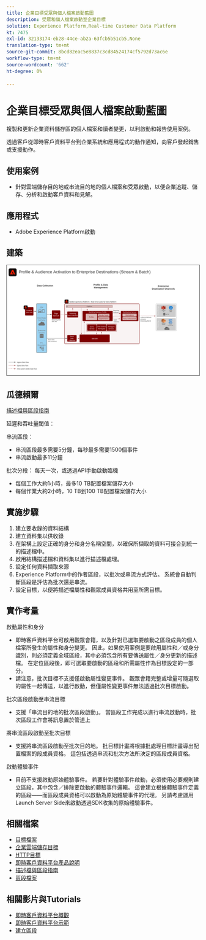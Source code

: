 ```yaml
---
title: 企業目標受眾與個人檔案啟動藍圖
description: 受眾和個人檔案啟動至企業目標
solution: Experience Platform,Real-time Customer Data Platform
kt: 7475
exl-id: 32133174-eb28-44ce-ab2a-63fcb5b51cb5,None
translation-type: tm+mt
source-git-commit: 8bcd82eac5e8837c3cd84524174cf5792d73ac6e
workflow-type: tm+mt
source-wordcount: '662'
ht-degree: 0%

---
```


# 企業目標受眾與個人檔案啟動藍圖

複製和更新企業資料儲存區的個人檔案和讀者變更，以利啟動和報告使用案例。

透過客戶從即時客戶資料平台到企業系統和應用程式的動作通知，向客戶發起銷售或支援動作。

## 使用案例

* 針對雲端儲存目的地或串流目的地的個人檔案和受眾啟動，以便企業追蹤、儲存、分析和啟動客戶資料和見解。

## 應用程式

* Adobe Experience Platform啟動

## 建築

<img src="assets/enterprise_destination.svg" alt="企業啟動方案的參考架構" style="border:1px solid #4a4a4a" />

## 瓜德賴爾

[描述檔與區段指南](https://experienceleague.adobe.com/docs/experience-platform/profile/guardrails.html?lang=en)

延遲和吞吐量閾值：

串流區段：

* 串流區段最多需要5分鐘，每秒最多需要1500個事件
* 串流啟動最多11分鐘

批次分段：
每天一次，或透過API手動啟動臨機

* 每個工作大約1小時，最多10 TB配置檔案儲存大小
* 每個作業大約2小時，10 TB到100 TB配置檔案儲存大小

## 實施步驟

1. 建立要收錄的資料結構
1. 建立資料集以供收錄
1. 在架構上設定正確的身分和身分名稱空間，以確保所擷取的資料可接合到統一的描述檔中。
1. 啟用結構描述檔和資料集以進行描述檔處理。
1. 設定任何資料擷取來源
1. Experience Platform中的作者區段，以批次或串流方式評估。 系統會自動判斷區段是評估為批次還是串流。
1. 設定目標，以便將描述檔屬性和觀眾成員資格共用至所需目標。

## 實作考量

啟動屬性和身分

* 即時客戶資料平台可啟用觀眾會籍，以及針對已選取要啟動之區段成員的個人檔案所發生的屬性和身分變更。 因此，如果使用案例是要啟用屬性和／或身分識別，則必須定義全域區段，其中必須包含所有要傳送屬性／身分更新的描述檔。 在定位區段後，即可選取要啟動的區段和所需屬性作為目標設定的一部分。
* 請注意，批次目標不支援僅啟動屬性變更事件。 觀眾會籍完整或增量可隨選取的屬性一起傳送，以進行啟動，但僅屬性變更事件無法透過批次目標啟動。

批次區段啟動至串流目標

* 支援「串流目的地的批次區段啟動」。 當區段工作完成以進行串流啟動時，批次區段工作會將訊息置於管道上

將串流區段啟動至批次目標

* 支援將串流區段啟動至批次目的地。 批目標計畫將根據批處理目標計畫導出配置檔案的段成員資格。 這包括透過串流和批次方法所決定的區段成員資格。

啟動體驗事件

* 目前不支援啟動原始體驗事件。 若要針對體驗事件啟動，必須使用必要規則建立區段，其中包含／排除要啟動的體驗事件邏輯。 這會建立根據體驗事件定義的區段——而區段成員資格可以啟動為原始體驗事件的代理。 另請考慮運用Launch Server Side來啟動透過SDK收集的原始體驗事件。

## 相關檔案

* [目標檔案](https://experienceleague.adobe.com/docs/experience-platform/destinations/catalog/overview.html)
* [企業雲端儲存目標](https://experienceleague.adobe.com/docs/experience-platform/destinations/catalog/cloud-storage/overview.html?lang=en#catalog)
* [HTTP目標](https://experienceleague.adobe.com/docs/experience-platform/destinations/catalog/http-destination.html?lang=en#overview)
* [即時客戶資料平台產品說明](https://helpx.adobe.com/legal/product-descriptions/real-time-customer-data-platform.html)
* [描述檔與區段指南](https://experienceleague.adobe.com/docs/experience-platform/profile/guardrails.html?lang=en)
* [區段檔案](https://experienceleague.adobe.com/docs/experience-platform/segmentation/api/streaming-segmentation.html)

## 相關影片與Tutorials

* [即時客戶資料平台概觀](https://experienceleague.adobe.com/docs/platform-learn/tutorials/application-services/rtcdp/understanding-the-real-time-customer-data-platform.html)
* [即時客戶資料平台示範](https://experienceleague.adobe.com/docs/platform-learn/tutorials/application-services/rtcdp/demo.html)
* [建立區段](https://experienceleague.adobe.com/docs/platform-learn/tutorials/segments/create-segments.html)
